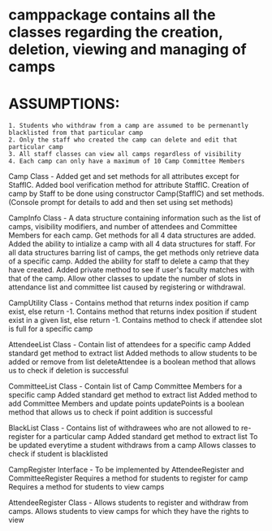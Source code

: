 # camppackage contains all the classes regarding the creation, deletion, viewing and managing of camps

# ASSUMPTIONS:
    1. Students who withdraw from a camp are assumed to be permenantly blacklisted from that particular camp
    2. Only the staff who created the camp can delete and edit that particular camp
    3. All staff classes can view all camps regardless of visibility
    4. Each camp can only have a maximum of 10 Camp Committee Members

Camp Class - Added get and set methods for all attributes except for StaffIC.
             Added bool verification method for attribute StaffIC.
             Creation of camp by Staff to be done using constructor Camp(StaffIC) and 
             set methods.(Console prompt for details to add and then set using set methods)

CampInfo Class - A data structure containing information such as the list of camps, visibility modifiers,
                 and number of attendees and Committee Members for each camp.
                 Get methods for all 4 data structures are added.
                 Added the ability to intialize a camp with all 4 data structures for staff.
                 For all data structures barring list of camps, the get methods only retrieve data of a 
                 specific camp.
                 Added the ability for staff to delete a camp that they have created.
                 Added private method to see if user's faculty matches with that of the camp.
                 Allow other classes to update the number of slots in attendance list and committee list caused by registering or withdrawal.

CampUtility Class - Contains method that returns index position if camp exist, else return -1.
                    Contains method that returns index position if student exist in a given list, else return -1.
                    Contains method to check if attendee slot is full for a specific camp

AttendeeList Class - Contain list of attendees for a specific camp
                     Added standard get method to extract list
                     Added methods to allow students to be added or remove from list
                     deleteAttendee is a boolean method that allows us to check if deletion is successful

CommitteeList Class - Contain list of Camp Committee Members for a specific camp
                      Added standard get method to extract list
                      Added method to add Committee Members and update points
                      updatePoints is a boolean method that allows us to check if point addition is successful

BlackList Class - Contains list of withdrawees who are not allowed to re-register for a particular camp
                  Added standard get method to extract list
                  To be updated everytime a student withdraws from a camp
                  Allows classes to check if student is blacklisted

CampRegister Interface - To be implemented by AttendeeRegister and CommitteeRegister
                         Requires a method for students to register for camp
                         Requires a method for students to view camps

AttendeeRegister Class - Allows students to register and withdraw from camps.
                         Allows students to view camps for which they have the rights to view
                      


